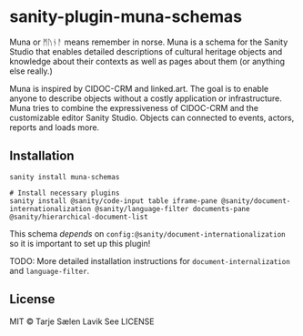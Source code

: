# sanity-plugin-muna-schemas

Muna or ᛗᚢᚾᚨ means remember in norse. Muna is a schema for the Sanity Studio that enables detailed descriptions of cultural heritage objects and knowledge about their contexts as well as pages about them (or anything else really.) 

Muna is inspired by CIDOC-CRM and linked.art. The goal is to enable anyone to describe objects without a costly application or infrastructure. Muna tries to combine the expressiveness of CIDOC-CRM and the customizable editor Sanity Studio. Objects can connected to events, actors, reports and loads more.

## Installation

```
sanity install muna-schemas

# Install necessary plugins
sanity install @sanity/code-input table iframe-pane @sanity/document-internationalization @sanity/language-filter documents-pane @sanity/hierarchical-document-list
```

This schema _depends_ on `config:@sanity/document-internationalization` so it is important to set up this plugin!

TODO: More detailed installation instructions for `document-internalization` and `language-filter`.

<!-- ## Configuration

The plugin can be configured through `<your-studio-folder>/config/muna-schemas.json`:

```json
{
  "add-config": "here"
}
``` -->

## License

MIT © Tarje Sælen Lavik
See LICENSE